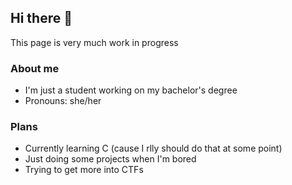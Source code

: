 ## Hi there 👋
This page is very much work in progress
### About me
- I'm just a student working on my bachelor's degree
- Pronouns: she/her

### Plans
- Currently learning C (cause I rlly should do that at some point)
- Just doing some projects when I'm bored
- Trying to get more into CTFs
<!--
**Catser26/Catser26** is a ✨ _special_ ✨ repository because its `README.md` (this file) appears on your GitHub profile.

Here are some ideas to get you started:

- 🔭 I’m currently working on ...
- 🌱 I’m currently learning ...
- 👯 I’m looking to collaborate on ...
- 🤔 I’m looking for help with ...
- 💬 Ask me about ...
- 📫 How to reach me: ...
- 😄 Pronouns: ...
- ⚡ Fun fact: ...
-->
